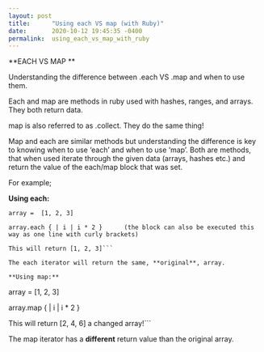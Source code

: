 ```yaml
---
layout: post
title:      "Using each VS map (with Ruby)"
date:       2020-10-12 19:45:35 -0400
permalink:  using_each_vs_map_with_ruby
---
```



**EACH VS MAP ** 

Understanding the difference between .each VS .map and when to use them. 

Each and map are methods in ruby used with hashes, ranges, and arrays. They both return data.

map is also referred to as .collect. They do the same thing!

Map and each are similar methods but understanding the difference is key to knowing when to use ‘each’ and when to use ‘map’. Both are methods, that when used iterate through the given data (arrays, hashes etc.) and return the value of the each/map block that was set. 

For example;

**Using each:**

```
array =  [1, 2, 3]

array.each { | i | i * 2 }      (the block can also be executed this way as one line with curly brackets)

This will return [1, 2, 3]```

The each iterator will return the same, **original**, array.

**Using map:**

```
array = [1, 2, 3]

array.map { | i | i * 2 }

This will return [2, 4, 6] a changed array!```

The map iterator has a **different** return value than the original array.  


